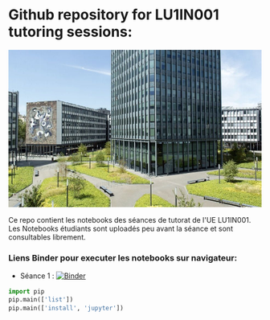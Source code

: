 # Github repository for LU1IN001 tutoring sessions:

![Su](./pics/Su2018.jpg)

Ce repo contient les notebooks des séances de tutorat de l'UE LU1IN001.  
Les Notebooks étudiants sont uploadés peu avant la séance et sont consultables librement.  

### Liens Binder pour executer les notebooks sur navigateur:
* Séance 1 :
[![Binder](https://mybinder.org/badge_logo.svg)](https://mybinder.org/v2/gh/EliasGit2017/Tutorat_LU1IN001/master?filepath=%2FSeance_1.ipynb) 

```python
import pip
pip.main(['list'])
pip.main(['install', 'jupyter'])
```

